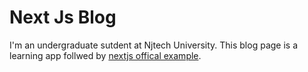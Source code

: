 # Next Js Blog

I'm an undergraduate sutdent at Njtech University. This blog page is a learning app follwed by [nextjs offical example](https://nextjs.org/learn).
